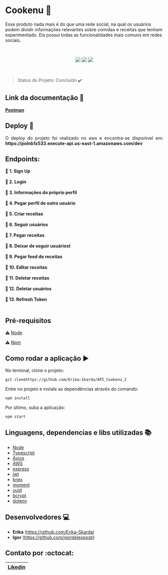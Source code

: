 # Cookenu :spaghetti:


Esse produto nada mais é do que uma rede social, na qual os usuários podem dividir informações relevantes sobre comidas e receitas que tenham experimentado. Ela possui todas as funcionalidades mais comuns em redes sociais.

</br>

<p align="center">

  <img src="https://img.shields.io/static/v1?label=javascript&message=framework&color=yellow&style=for-the-badge&logo=JAVASCRIPT"/>
  <img src="https://img.shields.io/static/v1?label=typescript&message=language&color=blue&style=for-the-badge&logo=TYPESCRIPT"/>
  <img src="https://img.shields.io/static/v1?label=node&message=language&color=green&style=for-the-badge&logo="NODE"/>
</p>
  
 </br>
  
> Status do Projeto: Concluído :heavy_check_mark: 

## Link da documentação :book:

<b>[Postman](https://documenter.getpostman.com/view/10904258/T17AkBfd?version=latest)</b>

## Deploy :dash:

<p align="justify">
  O deploy do projeto foi realizado no aws e encontra-se disponivel em: <b>https://polnb1x533.execute-api.us-east-1.amazonaws.com/dev</b>
</p>

## Endpoints:

:fork_and_knife: <b> 1. Sign Up</br></br>
:fork_and_knife: 2. Login</br></br>
:fork_and_knife: 3. Informações do próprio perfil</br></br>
:fork_and_knife: 4. Pegar perfil de outro usuário</br></br>
:fork_and_knife: 5. Criar receitas</br></br>
:fork_and_knife: 6. Seguir usuários</br></br>
:fork_and_knife: 7. Pegar receitas</br></br>
:fork_and_knife: 8. Deixar de seguir usuáriost</br></br>
:fork_and_knife: 9. Pegar feed de receitas</br></br>
:fork_and_knife: 10. Editar receitas</br></br>
:fork_and_knife: 11. Deletar receitas</br></br>
:fork_and_knife: 12. Deletar usuários</br></br>
:fork_and_knife: 13. Refresh Token</br></br></b>


## Pré-requisitos

:warning: [Node](https://nodejs.org/en/download/)

:warning: [Npm](https://www.npmjs.com/)

## Como rodar a aplicação :arrow_forward:

No terminal, clone o projeto: 

```
git clonehttps://github.com/Erika-Skarda/API_Cookenu_2
```
Entre no projeto e instale as dependências através do comando:
```
npm install
```
Por último, suba a aplicação: 
```
npm start
```
## Linguagens, dependencias e libs utilizadas :books:

- [Node](https://nodejs.org/en/)
- [Typescript](https://www.typescriptlang.org/)
- [Axios](https://alligator.io/react/axios-react/)
- [AWS](https://aws.google.com/)
- [express](https://expressjs.com/)
- [jwt](https://jwt.io/)
- [knex](http://knexjs.org/)
- [moment](https://momentjs.com/docs/)
- [uuid](https://www.uuidgenerator.net/)
- [bcrypt](https://www.npmjs.com/package/bcryptjs)
- [dotenv](https://www.npmjs.com/package/dotenv)

## Desenvolvedores :computer:

- <b>Erika</b> (https://github.com/Erika-Skarda)
- <b>Igor</b>  (https://github.com/igordelesposti)

## Contato por :octocat:

| [Likedin](https://www.linkedin.com/in/erika-skarda-99915488/) | 
| :---: |
